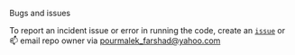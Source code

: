 Bugs and issues

To report an incident issue or error in running the code, create an [`issue`](https://github.com/pourmalek/CovidVisualizedGlobal/issues) or 📫 email repo owner via pourmalek_farshad@yahoo.com
